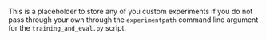 This is a placeholder to store any of you custom experiments if you do not pass through your own through the `experimentpath` command line argument for the `training_and_eval.py` script.